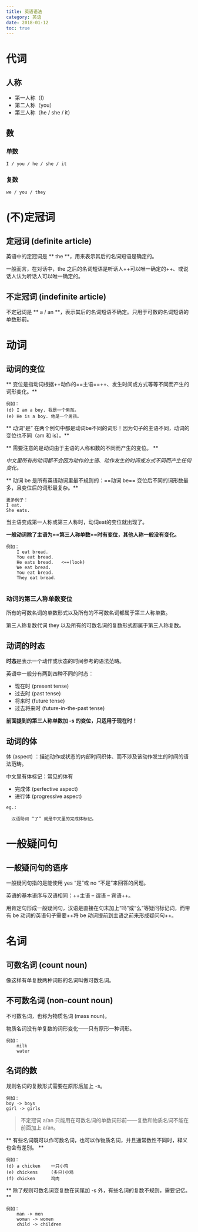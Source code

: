 ```yaml
---
title: 英语语法
category: 英语
date: 2018-01-12
toc: true
---
```


# 代词

## 人称

* 第一人称（I）
* 第二人称（you）
* 第三人称（he / she / it）

<!-- more -->

## 数

### 单数
    
    I / you / he / she / it

### 复数
    
    we / you / they

# (不)定冠词

## 定冠词 (definite article) 

英语中的定冠词是 ** the **，用来表示其后的名词短语是确定的。

一般而言，在对话中，the 之后的名词短语是听话人++可以唯一确定的++、或说话人认为听话人可以唯一确定的。

## 不定冠词 (indefinite article)

不定冠词是 ** a / an **，表示其后的名词短语不确定。只用于可数的名词短语的单数形前。

# 动词

## 动词的变位

** 变位是指动词根据++动作的==主语==++、发生时间或方式等等不同而产生的词形变化。**


```
例如：
(d) I am a boy. 我是一个男孩。
(e) He is a boy. 他是一个男孩。
```


** 动词“是” 在两个例句中都是动词be不同的词形！因为句子的主语不同，动词的变位也不同（am 和 is）。**

** 需要注意的是动词由于主语的人称和数的不同而产生的变位。 **

*中文里所有的动词都不会因为动作的主语、动作发生的时间或方式不同而产生任何变化。*

** 动词 be 是所有英语动词里最不规则的：==动词 be== 变位后不同的词形数最多，且变位后的词形最复杂。**

```
更多例子：
I eat.
She eats.
```

当主语变成第一人称或第三人称时，动词eat的变位就出现了。

**一般动词除了主语为==第三人称单数==时有变位，其他人称一般没有变化。**

```
例如：
    I eat bread.
    You eat bread.
    He eats bread.   <==(look)
    We eat bread.
    You eat bread.
    They eat bread.
    
```

### 动词的第三人称单数变位

所有的可数名词的单数形式以及所有的不可数名词都属于第三人称单数。

第三人称复数代词 they 以及所有的可数名词的复数形式都属于第三人称复数。

## 动词的时态

**时态**是表示一个动作或状态的时间参考的语法范畴。

英语中一般分有两到四种不同的时态：

* 现在时 (present tense) 
* 过去时 (past tense) 
* 将来时 (future tense) 
* 过去将来时 (future-in-the-past tense)

**前面提到的第三人称单数加 -s 的变位，只适用于现在时！**

## 动词的体

体 (aspect) ：描述动作或状态的内部时间织体、而不涉及该动作发生的时间的语法范畴。

中文里有体标记：常见的体有

* 完成体 (perfective aspect) 
* 进行体 (progressive aspect)

```
eg.:

  汉语助词 “了” 就是中文里的完成体标记。
```

# 一般疑问句

## 一般疑问句的语序

一般疑问句指的是能使用 yes “是”或 no “不是”来回答的问题。

英语的基本语序与汉语相同：++主语 – 谓语 – 宾语++。

用肯定句形成一般疑问句，汉语是直接在句末加上“吗”或“么”等疑问标记词，而带有 be 动词的英语句子需要++将 be 动词提前到主语之前来形成疑问句++。

# 名词

## 可数名词 (count noun)
像这样有单复数两种词形的名词叫做可数名词。

## 不可数名词 (non-count noun)
不可数名词，也称为物质名词 (mass noun)。

物质名词没有单复数的词形变化——只有原形一种词形。

```
例如：
    milk
    water
```

## 名词的数

规则名词的复数形式需要在原形后加上 -s。

```
例如：
boy -> boys
girl -> girls
```

> 不定冠词 a/an 只能用在可数名词的单数词形前——复数和物质名词不能在前面加上 a/an。


** 有些名词既可以作可数名词，也可以作物质名词，并且通常数性不同时，释义也会有差别。 **

```
例如：
(d) a chicken    一只小鸡
(e) chickens     (多只)小鸡
(f) chicken      鸡肉
```

** 除了规则可数名词变复数在词尾加 -s 外，有些名词的复数不规则，需要记忆。 **

```
例如：
    man -> men
    woman -> women
    child -> children
```